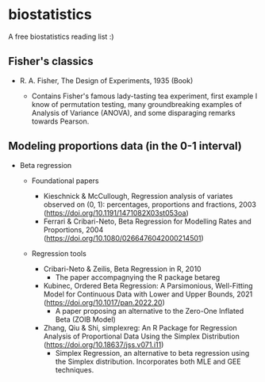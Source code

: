 # biostatistics
A free biostatistics reading list :)

## Fisher's classics
- R. A. Fisher, The Design of Experiments, 1935 (Book)

  - Contains Fisher's famous lady-tasting tea experiment, first example I know of permutation testing, many groundbreaking examples of Analysis of Variance (ANOVA), and some disparaging remarks towards Pearson.

## Modeling proportions data (in the 0-1 interval)
- Beta regression

  - Foundational papers
    - Kieschnick & McCullough, Regression analysis of variates observed on (0, 1): percentages, proportions and fractions, 2003 (https://doi.org/10.1191/1471082X03st053oa)
    - Ferrari & Cribari-Neto, Beta Regression for Modelling Rates and Proportions, 2004 (https://doi.org/10.1080/0266476042000214501)
    
  - Regression tools
    - Cribari-Neto & Zeilis, Beta Regression in R, 2010
      - The paper accompagnying the R package betareg
    - Kubinec, Ordered Beta Regression: A Parsimonious, Well-Fitting Model for Continuous Data with Lower and Upper Bounds, 2021 (https://doi.org/10.1017/pan.2022.20)
      - A paper proposing an alternative to the Zero-One Inflated Beta (ZOIB Model)
    - Zhang, Qiu & Shi, simplexreg: An R Package for Regression Analysis of Proportional Data Using the Simplex Distribution (https://doi.org/10.18637/jss.v071.i11)
      - Simplex Regression, an alternative to beta regression using the Simplex distribution. Incorporates both MLE and GEE techniques.